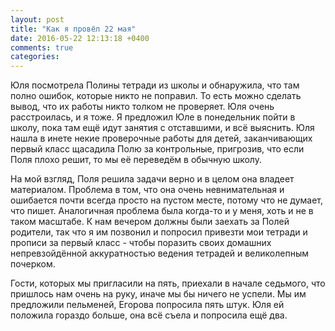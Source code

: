 ```yaml
---
layout: post
title: "Как я провёл 22 мая"
date: 2016-05-22 12:13:18 +0400
comments: true
categories: 
---
```

Юля посмотрела Полины тетради из школы и обнаружила, что там полно ошибок, которые никто не поправил. То есть можно сделать вывод, что их работы никто толком не проверяет. Юля очень расстроилась, и я тоже. Я предложил Юле в понедельник пойти в школу, пока там ещё идут занятия с отставшими, и всё выяснить. Юля нашла в инете некие проверочные работы для детей, заканчивающих первый класс  щасадила Полю за контрольные, пригрозив, что если Поля плохо решит, то мы её переведём в обычную школу.

На мой взгляд, Поля решила задачи верно и в целом она владеет материалом. Проблема в том, что она очень невнимательная и ошибается почти всегда просто на пустом месте, потому что не думает, что пишет. Аналогичная проблема была когда-то и у меня, хоть и не в таком масштабе. К нам вечером должны были заехать за Полей родители, так что я им позвонил и попросил привезти мои тетради и прописи за первый класс - чтобы поразить своих домашних непревзойдённой аккуратностью ведения тетрадей и великолепным почерком.

Гости, которых мы пригласили на пять, приехали в начале седьмого, что пришлось нам очень на руку, иначе мы бы ничего не успели. Мы им предложили пельменей, Егорова попросила пять штук. Юля ей положила гораздо больше, она всё съела и попросила ещё два.